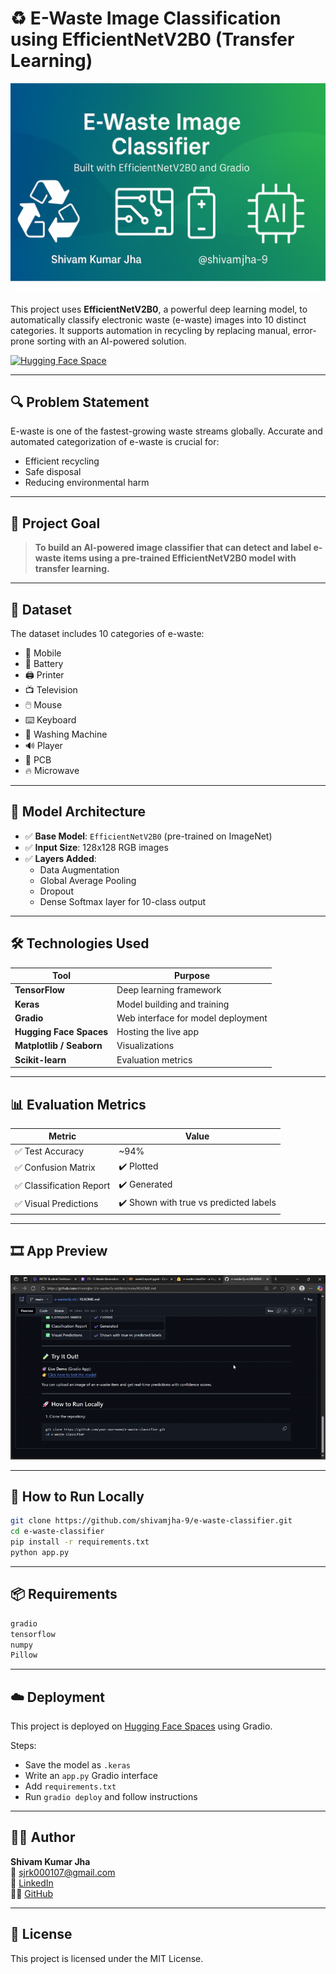 # ♻️ E-Waste Image Classification using EfficientNetV2B0 (Transfer Learning)

![E-Waste Classifier Banner](banner.png)

This project uses **EfficientNetV2B0**, a powerful deep learning model, to automatically classify electronic waste (e-waste) images into 10 distinct categories. It supports automation in recycling by replacing manual, error-prone sorting with an AI-powered solution.

[![Hugging Face Space](https://img.shields.io/badge/Gradio-Live%20Demo-blue?logo=huggingface)](https://huggingface.co/spaces/Shivamjha09/e-waste-classifier)

---

## 🔍 Problem Statement

E-waste is one of the fastest-growing waste streams globally. Accurate and automated categorization of e-waste is crucial for:
- Efficient recycling
- Safe disposal
- Reducing environmental harm

---

## 🎯 Project Goal

> **To build an AI-powered image classifier that can detect and label e-waste items using a pre-trained EfficientNetV2B0 model with transfer learning.**

---

## 📂 Dataset

The dataset includes 10 categories of e-waste:

- 📱 Mobile
- 🔋 Battery
- 🖨️ Printer
- 📺 Television
- 🖱️ Mouse
- ⌨️ Keyboard
- 🧼 Washing Machine
- 🔊 Player
- 🔌 PCB
- 🔥 Microwave

---

## 🧠 Model Architecture

- ✅ **Base Model**: `EfficientNetV2B0` (pre-trained on ImageNet)
- ✅ **Input Size**: 128x128 RGB images
- ✅ **Layers Added**:
  - Data Augmentation
  - Global Average Pooling
  - Dropout
  - Dense Softmax layer for 10-class output

---

## 🛠️ Technologies Used

| Tool | Purpose |
|------|---------|
| **TensorFlow** | Deep learning framework |
| **Keras** | Model building and training |
| **Gradio** | Web interface for model deployment |
| **Hugging Face Spaces** | Hosting the live app |
| **Matplotlib / Seaborn** | Visualizations |
| **Scikit-learn** | Evaluation metrics |

---

## 📊 Evaluation Metrics

| Metric | Value |
|--------|-------|
| ✅ Test Accuracy | ~94% |
| ✅ Confusion Matrix | ✔️ Plotted |
| ✅ Classification Report | ✔️ Generated |
| ✅ Visual Predictions | ✔️ Shown with true vs predicted labels |

---

## 🎞️ App Preview

![App Preview](preview.gif)

---

## 🚀 How to Run Locally

```bash
git clone https://github.com/shivamjha-9/e-waste-classifier.git
cd e-waste-classifier
pip install -r requirements.txt
python app.py
```

---

## 📦 Requirements

```txt
gradio
tensorflow
numpy
Pillow
```

---

## ☁️ Deployment

This project is deployed on [Hugging Face Spaces](https://huggingface.co/spaces/Shivamjha09/e-waste-classifier) using Gradio.

Steps:
- Save the model as `.keras`
- Write an `app.py` Gradio interface
- Add `requirements.txt`
- Run `gradio deploy` and follow instructions

---

## 🙋‍♂️ Author

**Shivam Kumar Jha**  
📧 sjrk000107@gmail.com  
🔗 [LinkedIn](https://www.linkedin.com/in/shivam-jha-a80825291)  
👨‍💻 [GitHub](https://github.com/shivamjha-9)

---

## 📄 License

This project is licensed under the MIT License.
